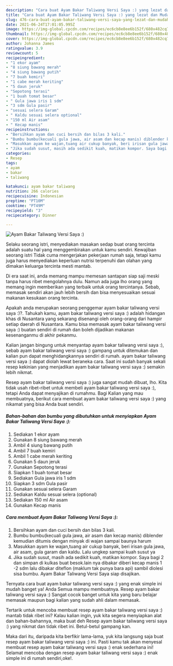 ```yaml
---
description: "Cara buat Ayam Bakar Taliwang Versi Saya :) yang lezat dan Mudah Dibuat"
title: "Cara buat Ayam Bakar Taliwang Versi Saya :) yang lezat dan Mudah Dibuat"
slug: 476-cara-buat-ayam-bakar-taliwang-versi-saya-yang-lezat-dan-mudah-dibuat
date: 2021-06-24T17:01:05.995Z
image: https://img-global.cpcdn.com/recipes/ec6cb8e8ee6b152f/680x482cq70/ayam-bakar-taliwang-versi-saya-foto-resep-utama.jpg
thumbnail: https://img-global.cpcdn.com/recipes/ec6cb8e8ee6b152f/680x482cq70/ayam-bakar-taliwang-versi-saya-foto-resep-utama.jpg
cover: https://img-global.cpcdn.com/recipes/ec6cb8e8ee6b152f/680x482cq70/ayam-bakar-taliwang-versi-saya-foto-resep-utama.jpg
author: Johanna James
ratingvalue: 3.9
reviewcount: 5
recipeingredient:
- "1 ekor ayam"
- "8 siung bawang merah"
- "4 siung bawang putih"
- "7 buah kemiri"
- "1 cabe merah keriting"
- "5 daun jeruk"
- "Sepotong terasi"
- "1 buah tomat besar"
- " Gula jawa iris 1 sdm"
- "3 sdm Gula pasir"
- "sesuai selera Garam"
- " Kaldu sesuai selera optional"
- "150 ml Air asam"
- " Kecap manis"
recipeinstructions:
- "Bersihkan ayam dan cuci bersih dan bilas 3 kali."
- "Bumbu bumbu(kecuali gula jawa, air asam dan kecap manis) diblender kemudian ditumis dengan minyak di wajan sampai baunya harum"
- "Masukkan ayam ke wajan,tuang air cukup banyak, beri irisan gula jawa, air asam, gula garam dan kaldu. Lalu ungkep sampai kuah susut ya"
- "Jika sudah susut, masih ada sedikit kuah, matikan kompor. Saya bagi 2 dan simpan di kulkas buat besok.lain nya dibakar diberi kecap manis 1 -2 sdm lalu dibakar diteflon (maklum tak punya bara api) sambil diolesi sisa bumbu. Ayam Bakar Taliwang Versi Saya siap disajikan."
categories:
- Resep
tags:
- ayam
- bakar
- taliwang

katakunci: ayam bakar taliwang 
nutrition: 266 calories
recipecuisine: Indonesian
preptime: "PT10M"
cooktime: "PT49M"
recipeyield: "3"
recipecategory: Dinner

---
```



![Ayam Bakar Taliwang Versi Saya :)](https://img-global.cpcdn.com/recipes/ec6cb8e8ee6b152f/680x482cq70/ayam-bakar-taliwang-versi-saya-foto-resep-utama.jpg)

Selaku seorang istri, menyediakan masakan sedap buat orang tercinta adalah suatu hal yang menggembirakan untuk kamu sendiri. Kewajiban seorang istri Tidak cuma mengerjakan pekerjaan rumah saja, tetapi kamu juga harus menyediakan keperluan nutrisi terpenuhi dan olahan yang dimakan keluarga tercinta mesti mantab.

Di era  saat ini, anda memang mampu memesan santapan siap saji meski tanpa harus ribet mengolahnya dulu. Namun ada juga lho orang yang memang ingin memberikan yang terbaik untuk orang tercintanya. Sebab, memasak sendiri akan jauh lebih bersih dan bisa menyesuaikan sesuai makanan kesukaan orang tercinta. 



Apakah anda merupakan seorang penggemar ayam bakar taliwang versi saya :)?. Tahukah kamu, ayam bakar taliwang versi saya :) adalah hidangan khas di Nusantara yang sekarang disenangi oleh orang-orang dari hampir setiap daerah di Nusantara. Kamu bisa memasak ayam bakar taliwang versi saya :) buatan sendiri di rumah dan boleh dijadikan makanan kesenanganmu di akhir pekanmu.

Kalian jangan bingung untuk menyantap ayam bakar taliwang versi saya :), sebab ayam bakar taliwang versi saya :) gampang untuk ditemukan dan kalian pun dapat menghidangkannya sendiri di rumah. ayam bakar taliwang versi saya :) dapat diolah lewat beraneka cara. Saat ini sudah banyak sekali resep kekinian yang menjadikan ayam bakar taliwang versi saya :) semakin lebih nikmat.

Resep ayam bakar taliwang versi saya :) juga sangat mudah dibuat, lho. Kita tidak usah ribet-ribet untuk membeli ayam bakar taliwang versi saya :), tetapi Anda dapat menyajikan di rumahmu. Bagi Kalian yang mau membuatnya, berikut cara membuat ayam bakar taliwang versi saya :) yang nikamat yang bisa Anda buat sendiri.

<!--inarticleads1-->

##### Bahan-bahan dan bumbu yang dibutuhkan untuk menyiapkan Ayam Bakar Taliwang Versi Saya :):

1. Sediakan 1 ekor ayam
1. Gunakan 8 siung bawang merah
1. Ambil 4 siung bawang putih
1. Ambil 7 buah kemiri
1. Ambil 1 cabe merah keriting
1. Gunakan 5 daun jeruk
1. Gunakan Sepotong terasi
1. Siapkan 1 buah tomat besar
1. Sediakan  Gula jawa iris 1 sdm
1. Siapkan 3 sdm Gula pasir
1. Gunakan sesuai selera Garam
1. Sediakan  Kaldu sesuai selera (optional)
1. Sediakan 150 ml Air asam
1. Gunakan  Kecap manis




<!--inarticleads2-->

##### Cara membuat Ayam Bakar Taliwang Versi Saya :):

1. Bersihkan ayam dan cuci bersih dan bilas 3 kali.
1. Bumbu bumbu(kecuali gula jawa, air asam dan kecap manis) diblender kemudian ditumis dengan minyak di wajan sampai baunya harum
1. Masukkan ayam ke wajan,tuang air cukup banyak, beri irisan gula jawa, air asam, gula garam dan kaldu. Lalu ungkep sampai kuah susut ya
1. Jika sudah susut, masih ada sedikit kuah, matikan kompor. Saya bagi 2 dan simpan di kulkas buat besok.lain nya dibakar diberi kecap manis 1 -2 sdm lalu dibakar diteflon (maklum tak punya bara api) sambil diolesi sisa bumbu. Ayam Bakar Taliwang Versi Saya siap disajikan.




Ternyata cara buat ayam bakar taliwang versi saya :) yang enak simple ini mudah banget ya! Anda Semua mampu membuatnya. Resep ayam bakar taliwang versi saya :) Sangat cocok banget untuk kita yang baru belajar memasak maupun bagi kalian yang sudah ahli dalam memasak.

Tertarik untuk mencoba membuat resep ayam bakar taliwang versi saya :) mantab tidak ribet ini? Kalau kalian ingin, yuk kita segera menyiapkan alat dan bahan-bahannya, maka buat deh Resep ayam bakar taliwang versi saya :) yang nikmat dan tidak ribet ini. Betul-betul gampang kan. 

Maka dari itu, daripada kita berfikir lama-lama, yuk kita langsung saja buat resep ayam bakar taliwang versi saya :) ini. Pasti kamu tak akan menyesal membuat resep ayam bakar taliwang versi saya :) enak sederhana ini! Selamat mencoba dengan resep ayam bakar taliwang versi saya :) enak simple ini di rumah sendiri,oke!.

